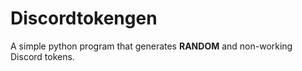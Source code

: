 # Discordtokengen
A simple python program that generates **RANDOM** and non-working Discord tokens.
